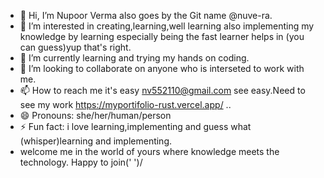 - 👋 Hi, I’m  Nupoor Verma also goes by the Git name @nuve-ra.
- 👀 I’m interested in creating,learning,well learning also implementing my knowledge by learning especially being the fast learner helps in (you can guess)yup that's right.
- 🌱 I’m currently learning and trying my hands on coding.
- 💞️ I’m looking to collaborate on anyone who is interseted to work with me.
- 📫 How to reach me it's easy nv552110@gmail.com see easy.Need to see my work https://myportifolio-rust.vercel.app/  ..
- 😄 Pronouns: she/her/human/person
- ⚡ Fun fact: i love learning,implementing and guess what (whisper)learning and implementing.
-   welcome me in the world of yours where knowledge meets the technology. Happy to join(' ')/

<!---
nuve-ra/nuve-ra is a ✨ special ✨ repository because its `README.md` (this file) appears on your GitHub profile.
You can click the Preview link to take a look at your changes.
--->
